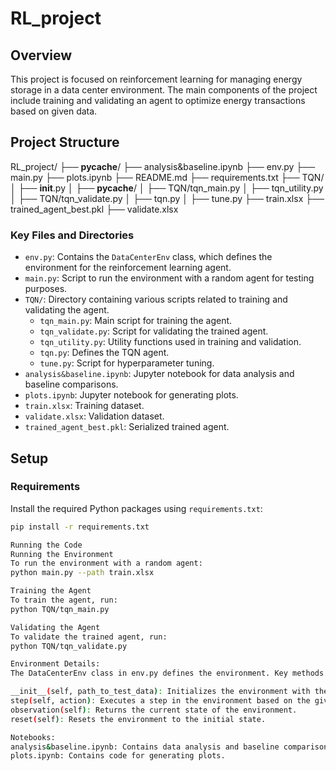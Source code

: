 # RL_project

## Overview
This project is focused on reinforcement learning for managing energy storage in a data center environment. The main components of the project include training and validating an agent to optimize energy transactions based on given data.

## Project Structure
RL_project/
├── __pycache__/
├── analysis&baseline.ipynb
├── env.py
├── main.py
├── plots.ipynb
├── README.md
├── requirements.txt
├── TQN/
│   ├── __init__.py
│   ├── __pycache__/
│   ├── TQN/tqn_main.py
│   ├── tqn_utility.py
│   ├── TQN/tqn_validate.py
│   ├── tqn.py
│   ├── tune.py
├── train.xlsx
├── trained_agent_best.pkl
├── validate.xlsx


### Key Files and Directories

- `env.py`: Contains the `DataCenterEnv` class, which defines the environment for the reinforcement learning agent.
- `main.py`: Script to run the environment with a random agent for testing purposes.
- `TQN/`: Directory containing various scripts related to training and validating the agent.
  - `tqn_main.py`: Main script for training the agent.
  - `tqn_validate.py`: Script for validating the trained agent.
  - `tqn_utility.py`: Utility functions used in training and validation.
  - `tqn.py`: Defines the TQN agent.
  - `tune.py`: Script for hyperparameter tuning.
- `analysis&baseline.ipynb`: Jupyter notebook for data analysis and baseline comparisons.
- `plots.ipynb`: Jupyter notebook for generating plots.
- `train.xlsx`: Training dataset.
- `validate.xlsx`: Validation dataset.
- `trained_agent_best.pkl`: Serialized trained agent.

## Setup

### Requirements
Install the required Python packages using `requirements.txt`:
```sh
pip install -r requirements.txt

Running the Code
Running the Environment
To run the environment with a random agent:
python main.py --path train.xlsx

Training the Agent
To train the agent, run:
python TQN/tqn_main.py

Validating the Agent
To validate the trained agent, run:
python TQN/tqn_validate.py

Environment Details:
The DataCenterEnv class in env.py defines the environment. Key methods include:

__init__(self, path_to_test_data): Initializes the environment with the provided dataset.
step(self, action): Executes a step in the environment based on the given action.
observation(self): Returns the current state of the environment.
reset(self): Resets the environment to the initial state.

Notebooks:
analysis&baseline.ipynb: Contains data analysis and baseline comparisons.
plots.ipynb: Contains code for generating plots.
